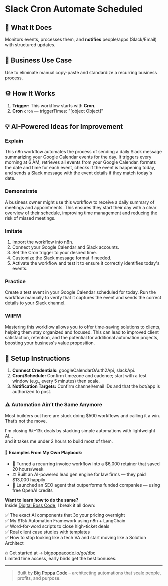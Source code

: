 # Slack Cron Automate Scheduled
## 🚀 What It Does
Monitors events, processes them, and **notifies** people/apps (Slack/Email) with structured updates.

## 💼 Business Use Case
Use to eliminate manual copy-paste and standardize a recurring business process.

## ⚙️ How It Works
1. **Trigger:** This workflow starts with **Cron**.
2. **Cron** `cron` — triggerTimes: "[object Object]"

## 💡 AI-Powered Ideas for Improvement
### Explain
This n8n workflow automates the process of sending a daily Slack message summarizing your Google Calendar events for the day. It triggers every morning at 6 AM, retrieves all events from your Google Calendar, formats the date and time for each event, checks if the event is happening today, and sends a Slack message with the event details if they match today's date.

### Demonstrate
A business owner might use this workflow to receive a daily summary of meetings and appointments. This ensures they start their day with a clear overview of their schedule, improving time management and reducing the risk of missed meetings.

### Imitate
1. Import the workflow into n8n.
2. Connect your Google Calendar and Slack accounts.
3. Set the Cron trigger to your desired time.
4. Customize the Slack message format if needed.
5. Activate the workflow and test it to ensure it correctly identifies today's events.

### Practice
Create a test event in your Google Calendar scheduled for today. Run the workflow manually to verify that it captures the event and sends the correct details to your Slack channel.

### WIIFM
Mastering this workflow allows you to offer time-saving solutions to clients, helping them stay organized and focused. This can lead to improved client satisfaction, retention, and the potential for additional automation projects, boosting your business's value proposition.

## 🔧 Setup Instructions
1. **Connect Credentials:** googleCalendarOAuth2Api, slackApi.
2. **Cron/Schedule:** Confirm timezone and cadence; start with a test window (e.g., every 5 minutes) then scale.
3. **Notification Targets:** Confirm channel/email IDs and that the bot/app is authorized to post.

### ⚠️ Automation Ain’t the Same Anymore

Most builders out here are stuck doing $500 workflows and calling it a win.  
That’s not the move.  

I'm closing $6k–$13k deals by stacking simple automations with lightweight AI...  
and it takes me under 2 hours to build most of them.

#### 🧠 Examples From My Own Playbook:
- 🔁 Turned a recurring invoice workflow into a $6,000 retainer that saved 20 hours/week  
- ⚖️ Built an AI-powered lead gen engine for law firms — they paid $13,000 happily  
- 🚀 Launched an SEO agent that outperforms funded companies — using free OpenAI credits  

**Want to learn how to do the same?**  
Inside [Digital Boss Code](https://bigpoppacode.io/go/dbc), I break it all down:

✅ The exact AI components that 3x your pricing overnight  
✅ My $15k Automation Framework using n8n + LangChain  
✅ Word-for-word scripts to close high-ticket deals  
✅ Real client case studies with templates  
✅ How to stop looking like a tech VA and start moving like a Solution Architect  

🔥 Get started at → [bigpoppacode.io/go/dbc](https://bigpoppacode.io/go/dbc)  
Limited time access, early birds get the best bonuses.

---
> Built by [Big Poppa Code](https://bigpoppacode.io) – architecting automations that scale people, profits, and purpose.
